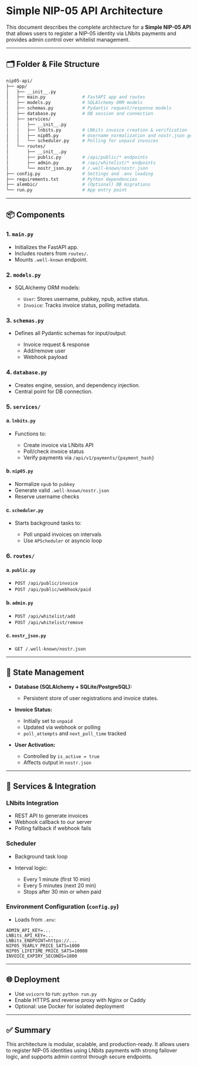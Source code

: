 # Simple NIP-05 API Architecture

This document describes the complete architecture for a **Simple NIP-05 API** that allows users to register a NIP-05 identity via LNbits payments and provides admin control over whitelist management.

---

## 🗂 Folder & File Structure

```bash
nip05-api/
├── app/
│   ├── __init__.py
│   ├── main.py              # FastAPI app and routes
│   ├── models.py            # SQLAlchemy ORM models
│   ├── schemas.py           # Pydantic request/response models
│   ├── database.py          # DB session and connection
│   ├── services/
│   │   ├── __init__.py
│   │   ├── lnbits.py        # LNbits invoice creation & verification
│   │   ├── nip05.py         # Username normalization and nostr.json generation
│   │   └── scheduler.py     # Polling for unpaid invoices
│   └── routes/
│       ├── __init__.py
│       ├── public.py        # /api/public/* endpoints
│       ├── admin.py         # /api/whitelist/* endpoints
│       └── nostr_json.py    # /.well-known/nostr.json
├── config.py                # Settings and .env loading
├── requirements.txt         # Python dependencies
├── alembic/                 # (Optional) DB migrations
└── run.py                   # App entry point
```

---

## 📦 Components

### 1. `main.py`

* Initializes the FastAPI app.
* Includes routers from `routes/`.
* Mounts `.well-known` endpoint.

### 2. `models.py`

* SQLAlchemy ORM models:

  * `User`: Stores username, pubkey, npub, active status.
  * `Invoice`: Tracks invoice status, polling metadata.

### 3. `schemas.py`

* Defines all Pydantic schemas for input/output:

  * Invoice request & response
  * Add/remove user
  * Webhook payload

### 4. `database.py`

* Creates engine, session, and dependency injection.
* Central point for DB connection.

### 5. `services/`

#### a. `lnbits.py`

* Functions to:

  * Create invoice via LNbits API
  * Poll/check invoice status
  * Verify payments via `/api/v1/payments/{payment_hash}`

#### b. `nip05.py`

* Normalize `npub` to `pubkey`
* Generate valid `.well-known/nostr.json`
* Reserve username checks

#### c. `scheduler.py`

* Starts background tasks to:

  * Poll unpaid invoices on intervals
  * Use `APScheduler` or asyncio loop

### 6. `routes/`

#### a. `public.py`

* `POST /api/public/invoice`
* `POST /api/public/webhook/paid`

#### b. `admin.py`

* `POST /api/whitelist/add`
* `POST /api/whitelist/remove`

#### c. `nostr_json.py`

* `GET /.well-known/nostr.json`

---

## 🧠 State Management

* **Database (SQLAlchemy + SQLite/PostgreSQL):**

  * Persistent store of user registrations and invoice states.

* **Invoice Status:**

  * Initially set to `unpaid`
  * Updated via webhook or polling
  * `poll_attempts` and `next_poll_time` tracked

* **User Activation:**

  * Controlled by `is_active = true`
  * Affects output in `nostr.json`

---

## 🔌 Services & Integration

### LNbits Integration

* REST API to generate invoices
* Webhook callback to our server
* Polling fallback if webhook fails

### Scheduler

* Background task loop
* Interval logic:

  * Every 1 minute (first 10 min)
  * Every 5 minutes (next 20 min)
  * Stops after 30 min or when paid

### Environment Configuration (`config.py`)

* Loads from `.env`:

```env
ADMIN_API_KEY=...
LNBits_API_KEY=...
LNBits_ENDPOINT=https://...
NIP05_YEARLY_PRICE_SATS=1000
NIP05_LIFETIME_PRICE_SATS=10000
INVOICE_EXPIRY_SECONDS=1800
```

---

## 🌐 Deployment

* Use `uvicorn` to run: `python run.py`
* Enable HTTPS and reverse proxy with Nginx or Caddy
* Optional: use Docker for isolated deployment

---

## ✅ Summary

This architecture is modular, scalable, and production-ready. It allows users to register NIP-05 identities using LNbits payments with strong failover logic, and supports admin control through secure endpoints.
